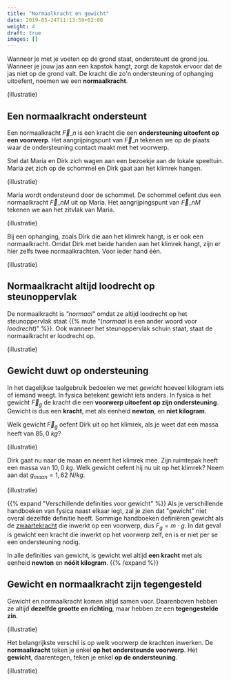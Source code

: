 ```yaml
---
title: "Normaalkracht en gewicht"
date: 2019-05-24T11:13:59+02:00
weight: 4
draft: true
images: []
---
```

Wanneer je met je voeten op de grond staat, ondersteunt de grond jou. Wanneer
je jouw jas aan een kapstok hangt, zorgt de kapstok ervoor dat de jas niet op de grond valt.
De kracht die zo'n
ondersteuning of ophanging uitoefent, noemen we een **normaalkracht**.

(illustratie)

## Een normaalkracht ondersteunt
Een normaalkracht $\vec{F}\_{n}$ is een kracht die een **ondersteuning uitoefent op een voorwerp**. Het aangrijpingspunt van $\vec{F}\_{n}$ tekenen we op de plaats waar de ondersteuning contact maakt met het voorwerp.

Stel dat Maria en Dirk zich wagen aan een bezoekje aan de lokale speeltuin. Maria zet zich op de schommel en Dirk gaat aan het klimrek hangen.

(illustratie)

Maria wordt ondersteund door de schommel. De schommel oefent dus een normaalkracht $\vec{F}\_{nM}$ uit op Maria. Het aangrijpingspunt van $\vec{F}\_{nM}$ tekenen we aan het zitvlak van Maria.

(illustratie)

Bij een ophanging, zoals Dirk die aan het klimrek hangt, is er ook een normaalkracht. Omdat Dirk met beide handen aan het klimrek hangt, zijn er hier zelfs twee normaalkrachten. Voor ieder hand één.

(illustratie)

## Normaalkracht altijd loodrecht op steunoppervlak
De normaalkracht is *"normaal"* omdat ze altijd loodrecht op het steunoppervlak
staat {{% mute "(*normaal* is een ander woord voor *loodrecht*)" %}}. Ook
wanneer het steunoppervlak schuin staat, staat de normaalkracht er loodrecht op.

(illustratie)

## Gewicht duwt op ondersteuning
In het dagelijkse taalgebruik bedoelen we met *gewicht* hoeveel kilogram iets
of iemand weegt. In fysica betekent gewicht iets anders. In fysica is het
gewicht $\vec{F}_g$ de kracht die een **voorwerp uitoefent op zijn ondersteuning**. Gewicht is dus een **kracht**, met als eenheid **newton**, en **niet kilogram**.

Welk gewicht $\vec{F}_g$ oefent Dirk uit op het klimrek, als je weet dat een massa heeft van $85{,}0~\si{kg}$?

(illustratie)

Dirk gaat nu naar de maan en neemt het klimrek mee. Zijn ruimtepak heeft een massa van $10{,}0~\si{kg}$. Welk gewicht oefent hij nu uit op het klimrek? Neem aan dat $g_{maan}=1{,}62~\si{N/kg}$.

(illustratie)

{{% expand "Verschillende definities voor gewicht" %}}
Als je verschillende handboeken van fysica naast elkaar legt, zal je zien dat "gewicht" niet overal dezelfde definitie heeft. Sommige handboeken definiëren gewicht als de [zwaartekracht](../zwaartekracht) die inwerkt op een voorwerp, dus $F_g = m \cdot g$. In dat geval is gewicht een kracht die inwerkt op het voorwerp zelf, en is er niet per se een ondersteuning nodig.

In alle definities van gewicht, is gewicht wel altijd **een kracht** met als eenheid **newton** en **nóóit kilogram**.
{{% /expand %}}

## Gewicht en normaalkracht zijn tegengesteld
Gewicht en normaalkracht komen altijd samen voor. Daarenboven hebben ze altijd **dezelfde grootte en richting**, maar hebben ze een **tegengestelde zin**.

(illustratie)

Het belangrijkste verschil is op welk voorwerp de krachten inwerken. De **normaalkracht** teken je enkel **op het ondersteunde voorwerp**. Het **gewicht**, daarentegen, teken je enkel **op de ondersteuning**.

(illustratie)


